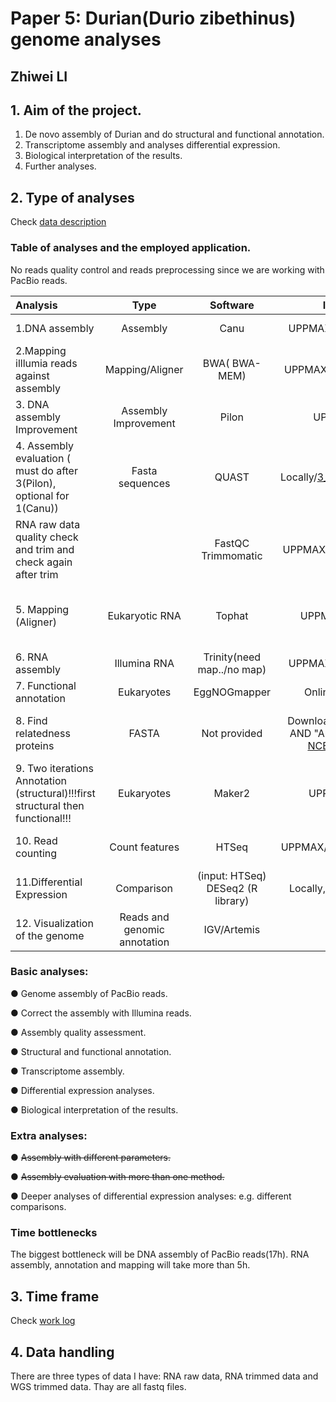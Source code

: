 # Paper 5: Durian(Durio zibethinus) genome analyses

## Zhiwei LI

## 1. Aim of the project.
1. De novo assembly of Durian and do structural and functional annotation.
2. Transcriptome assembly and analyses differential expression.
3. Biological interpretation of the results.
4. Further analyses.

## 2. Type of analyses

Check [data description](https://github.com/zhliUU/Genome-Analysis/blob/master/data_description.md)
### Table of analyses and the employed application.

No reads quality control and reads preprocessing since we are working with PacBio reads.

| Analysis                                                     |             Type             |                           Software                           |                       Installed/codes                        |                   ERT                    | Input/note                                                   |
| :----------------------------------------------------------- | :--------------------------: | :----------------------------------------------------------: | :----------------------------------------------------------: | :--------------------------------------: | ------------------------------------------------------------ |
| 1.DNA assembly                                               |           Assembly           |                             Canu                             | UPPMAX/[1_gene_assembly.sh](https://github.com/zhliUU/Genome-Analysis/blob/master/analyses/code/1_gene_assembly.sh) |            **~17h (4 cores)**            | PacBio reads;                                                |
| 2.Mapping illlumia reads against assembly                    |       Mapping/Aligner        |                        BWA( BWA-MEM)                         | UPPMAX//[4_MappingIllumina.sh](https://github.com/zhliUU/Genome-Analysis/blob/master/analyses/code/4_MappingIllumina.sh) |                   ~ 1h                   | Illumina read to PacBio assembly (for BAM file as Pilon input) |
| 3. DNA assembly Improvement                                  |     Assembly Improvement     |                            Pilon                             | UPPMAX/[7_Pilon.sh](https://github.com/zhliUU/Genome-Analysis/blob/master/analyses/code/7_Pilon.sh) |                  ~30min                  | PacBio assembly; BAM file;                                   |
| 4. Assembly  evaluation ( must do after 3(Pilon), optional for 1(Canu)) |       Fasta sequences        |                            QUAST                             | Locally/[3_PacBio_AssemblyQC.sh](https://github.com/zhliUU/Genome-Analysis/blob/master/analyses/code/3_PacBio_AssemblyQC.sh) |                    ~                     | Assembly                                                     |
| RNA raw data quality check and trim and check again after trim |                              |                      FastQC Trimmomatic                      | UPPMAX/[2_RNA_rawData_QC.sh](https://github.com/zhliUU/Genome-Analysis/blob/master/analyses/code/2_RNA_rawData_QC.sh) |                    ~                     |                                                              |
| 5. Mapping (Aligner)                                         |        Eukaryotic RNA        |                            Tophat                            | UPPMAX/[5_tophatFolder/](https://github.com/zhliUU/Genome-Analysis/tree/master/analyses/code/5_tophatFolder) |            **~5h (2 cores)**             | Downloaded DNA sequence, different pairs of RNA reads. Part for 6, all for 10. |
| 6. RNA assembly                                              |         Illumina RNA         |                  Trinity(need map../no map)                  | UPPMAX/[9_trinity_withBAM.sh](https://github.com/zhliUU/Genome-Analysis/blob/master/analyses/code/9_trinity_withBAM.sh) |           **~5.5h (4 cores)**            | **Merged** BAM file from Tophat.                             |
| 7. Functional annotation                                     |          Eukaryotes          |                         EggNOGmapper                         |                   Online/Submitted online                    |                                          | maker.protein.fasta from Maker2                              |
| 8. Find relatedness proteins                                 |            FASTA             |                         Not provided                         | Download online: (arabidopsis) AND "Arabidopsis thaliana" in: [NCBI protein database]( https://www.ncbi.nlm.nih.gov/protein ) |                    -                     | Reduce the number of species to run faster  (used arabidopsis) |
| 9. Two iterations Annotation (structural)!!!first structural then functional!!! |          Eukaryotes          |                            Maker2                            | UPPMAX/[11_Maker2/](https://github.com/zhliUU/Genome-Analysis/tree/master/analyses/code/11_Maker2) | **Two iterations 6,12h(long) (4 cores)** | (Input: assembly trinity output and relatedness protein)     |
| 10. Read counting                                            |        Count features        |                            HTSeq                             | UPPMAX/[12_forEachPair_HTSeq/](https://github.com/zhliUU/Genome-Analysis/tree/master/analyses/code/12_forEachPair_HTSeq) |                    ~                     | BAM files from Tophat, gff from Maker2                       |
| 11.Differential Expression                                   |          Comparison          | (input:  																										HTSeq) DESeq2 (R library) | Locally, UPPMAX/[15_DEseq.R](https://github.com/zhliUU/Genome-Analysis/blob/master/analyses/code/15_DEseq.R) |                 Variable                 | counts from HTseq                                            |
| 12. Visualization of the genome                              | Reads and genomic annotation |                         IGV/Artemis                          |                           Locally                            |                 Variable                 | genome, .Gff, bam(one of each, then add more)                |

### Basic analyses:

●  Genome assembly of PacBio reads.

●  Correct the assembly with Illumina reads.

●  Assembly quality assessment.

●  Structural and functional annotation.

●  Transcriptome assembly.

●  Differential expression analyses.

●  Biological interpretation of the results.

### Extra analyses:

●  ~~Assembly with different parameters.~~

●  ~~Assembly evaluation with more than one method.~~

●  Deeper analyses of differential expression analyses: e.g. different comparisons.

### Time bottlenecks

The biggest bottleneck will be DNA assembly of PacBio reads(17h). RNA assembly, annotation and mapping will take more than 5h.



## 3. Time frame

Check [work log](https://github.com/zhliUU/Genome-Analysis/blob/master/lab-log.md)

## 4. Data handling

There are three types of data I have: RNA raw data, RNA trimmed data and WGS trimmed data. Thay are all fastq files.
